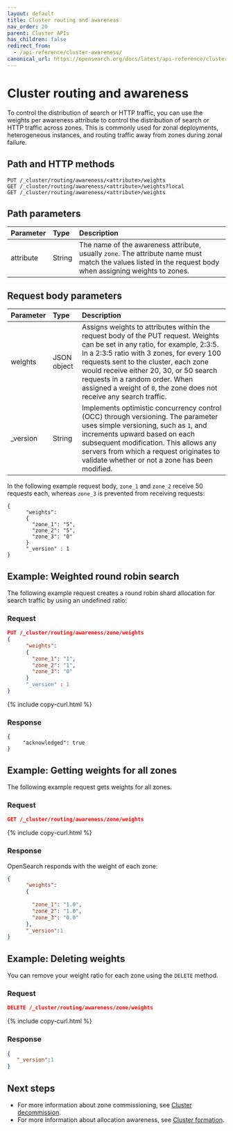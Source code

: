 ```yaml
---
layout: default
title: Cluster routing and awareness
nav_order: 20
parent: Cluster APIs
has_children: false
redirect_from:
  - /api-reference/cluster-awareness/
canonical_url: https://opensearch.org/docs/latest/api-reference/cluster-api/cluster-awareness/
---
```


# Cluster routing and awareness

To control the distribution of search or HTTP traffic, you can use the weights per awareness attribute to control the distribution of search or HTTP traffic across zones. This is commonly used for zonal deployments, heterogeneous instances, and routing traffic away from zones during zonal failure.

## Path and HTTP methods

```
PUT /_cluster/routing/awareness/<attribute>/weights
GET /_cluster/routing/awareness/<attribute>/weights?local
GET /_cluster/routing/awareness/<attribute>/weights
```

## Path parameters

Parameter | Type | Description
:--- | :--- | :---
attribute | String | The name of the awareness attribute, usually `zone`. The attribute name must match the values listed in the request body when assigning weights to zones.

## Request body parameters

Parameter | Type | Description
:--- | :--- | :---
weights | JSON object | Assigns weights to attributes within the request body of the PUT request. Weights can be set in any ratio, for example, 2:3:5. In a 2:3:5 ratio with 3 zones, for every 100 requests sent to the cluster, each zone would receive either 20, 30, or 50 search requests in a random order. When assigned a weight of `0`, the zone does not receive any search traffic. 
_version | String | Implements optimistic concurrency control (OCC) through versioning. The parameter uses simple versioning, such as `1`, and increments upward based on each subsequent modification. This allows any servers from which a request originates to validate whether or not a zone has been modified. 


In the following example request body, `zone_1` and `zone_2` receive 50 requests each, whereas `zone_3` is prevented from receiving requests:

```
{ 
      "weights":
      {
        "zone_1": "5", 
        "zone_2": "5", 
        "zone_3": "0"
      }
      "_version" : 1
}
```

## Example: Weighted round robin search

The following example request creates a round robin shard allocation for search traffic by using an undefined ratio:

### Request

```json
PUT /_cluster/routing/awareness/zone/weights
{ 
      "weights":
      {
        "zone_1": "1", 
        "zone_2": "1", 
        "zone_3": "0"
      }
      "_version" : 1
}
```
{% include copy-curl.html %}

### Response

```
{
     "acknowledged": true
}
```


## Example: Getting weights for all zones

The following example request gets weights for all zones.

### Request

```json
GET /_cluster/routing/awareness/zone/weights
```
{% include copy-curl.html %}

### Response

OpenSearch responds with the weight of each zone:

```json
{
      "weights":
      {
      
        "zone_1": "1.0", 
        "zone_2": "1.0", 
        "zone_3": "0.0"
      },
      "_version":1
}
```

## Example: Deleting weights

You can remove your weight ratio for each zone using the `DELETE` method.

### Request

```json
DELETE /_cluster/routing/awareness/zone/weights
```
{% include copy-curl.html %}

### Response

```json
{
   "_version":1
}
```

## Next steps

- For more information about zone commissioning, see [Cluster decommission]({{site.url}}{{site.baseurl}}/api-reference/cluster-decommission/).
- For more information about allocation awareness, see [Cluster formation]({{site.url}}{{site.baseurl}}/opensearch/cluster/#advanced-step-6-configure-shard-allocation-awareness-or-forced-awareness).
